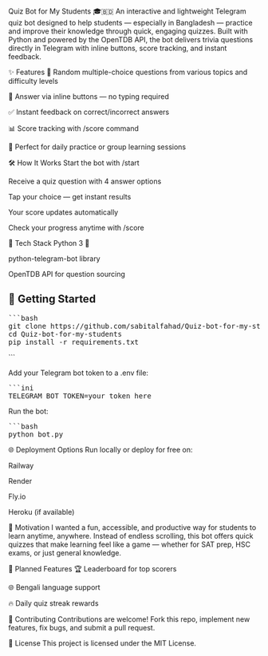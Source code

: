 Quiz Bot for My Students 🎓🇧🇩
An interactive and lightweight Telegram quiz bot designed to help students — especially in Bangladesh — practice and improve their knowledge through quick, engaging quizzes.
Built with Python and powered by the OpenTDB API, the bot delivers trivia questions directly in Telegram with inline buttons, score tracking, and instant feedback.

✨ Features
🎯 Random multiple-choice questions from various topics and difficulty levels

💬 Answer via inline buttons — no typing required

✅ Instant feedback on correct/incorrect answers

📊 Score tracking with /score command

📅 Perfect for daily practice or group learning sessions

🛠️ How It Works
Start the bot with /start

Receive a quiz question with 4 answer options

Tap your choice — get instant results

Your score updates automatically

Check your progress anytime with /score

🔧 Tech Stack
Python 3 🐍

python-telegram-bot library

OpenTDB API for question sourcing

## 🚀 Getting Started

<pre>```bash
git clone https://github.com/sabitalfahad/Quiz-bot-for-my-students.git
cd Quiz-bot-for-my-students
pip install -r requirements.txt
</pre>```

Add your Telegram bot token to a .env file:
<pre>```ini
TELEGRAM_BOT_TOKEN=your_token_here
</pre>

Run the bot:
<pre>```bash
python bot.py</pre>

🌐 Deployment Options
Run locally or deploy for free on:

Railway

Render

Fly.io

Heroku (if available)

🎯 Motivation
I wanted a fun, accessible, and productive way for students to learn anytime, anywhere.
Instead of endless scrolling, this bot offers quick quizzes that make learning feel like a game — whether for SAT prep, HSC exams, or just general knowledge.

🔮 Planned Features
🏆 Leaderboard for top scorers

🌐 Bengali language support

🔥 Daily quiz streak rewards

🤝 Contributing
Contributions are welcome!
Fork this repo, implement new features, fix bugs, and submit a pull request.

📜 License
This project is licensed under the MIT License.

